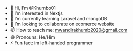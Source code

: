 - 👋 Hi, I’m @Khumbo01
- 👀 I’m interested in Nextjs
- 🌱 I’m currently learning Laravel and mongoDB
- 💞️ I’m looking to collaborate on ecomerce website
- 📫 How to reach me: mwandirakhumb2020@gmail.com
- 😄 Pronouns: He/Him
- ⚡ Fun fact: im left-handed programmer

<!---
Khumbo01/Khumbo01 is a ✨ special ✨ repository because its `README.md` (this file) appears on your GitHub profile.
You can click the Preview link to take a look at your changes.
--->
